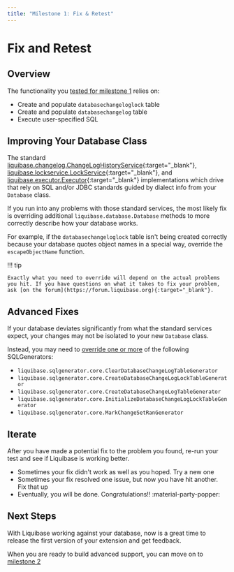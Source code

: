 ```yaml
---
title: "Milestone 1: Fix & Retest"
---
```


# Fix and Retest

## Overview

The functionality you [tested for milestone 1](milestone1-step2.md) relies on:

- Create and populate `databasechangeloglock` table
- Create and populate `databasechangelog` table
- Execute user-specified SQL

## Improving Your Database Class

The standard [liquibase.changelog.ChangeLogHistoryService](https://javadocs.liquibase.com/liquibase-core/liquibase/changelog/ChangeLogHistoryService.html){:target="_blank"},
[liquibase.lockservice.LockService](https://javadocs.liquibase.com/liquibase-core/liquibase/lockservice/LockService.html){:target="_blank"}, and [liquibase.executor.Executor](https://javadocs.liquibase.com/liquibase-core/liquibase/executor/Executor.html){:target="_blank"}
implementations which drive that rely on SQL and/or JDBC standards guided by dialect info from your `Database` class.

If you run into any problems with those standard services, the most likely fix is overriding additional `liquibase.database.Database` methods to more correctly
describe how your database works.  

For example, if the `databasechangeloglock` table isn't being created correctly because your database quotes object names in a special way, override the `escapeObjectName` function.

!!! tip

    Exactly what you need to override will depend on the actual problems you hit. If you have questions on what it takes to fix your problem, ask [on the forum](https://forum.liquibase.org){:target="_blank"}.

## Advanced Fixes

If your database deviates significantly from what the standard services expect, your changes may not be isolated to your new `Database` class.

Instead, you may need to [override one or more](../add-a-sql-generator.md) of the following SQLGenerators:

- `liquibase.sqlgenerator.core.ClearDatabaseChangeLogTableGenerator`
- `liquibase.sqlgenerator.core.CreateDatabaseChangeLogLockTableGenerator`
- `liquibase.sqlgenerator.core.CreateDatabaseChangeLogTableGenerator`
- `liquibase.sqlgenerator.core.InitializeDatabaseChangeLogLockTableGenerator`
- `liquibase.sqlgenerator.core.MarkChangeSetRanGenerator`

## Iterate

After you have made a potential fix to the problem you found, re-run your test and see if Liquibase is working better.

- Sometimes your fix didn't work as well as you hoped. Try a new one
- Sometimes your fix resolved one issue, but now you have hit another. Fix that up
- Eventually, you will be done. Congratulations!! :material-party-popper: 

## Next Steps

With Liquibase working against your database, now is a great time to release the first version of your extension and get feedback.

When you are ready to build advanced support, you can move on to [milestone 2](milestone2-step2.md)